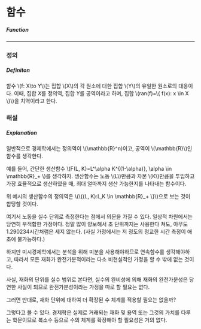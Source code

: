 # 함수

##### Function

---

### 정의

##### Definiton

함수 \\(f: X\to Y\\)는 집합 \\(X\\)의 각 원소에 대한 집합 \\(Y\\)의 유일한 원소로의 대응이다.
이때, 집합 $X$를 정의역, 집합 $Y$를 공역이라고 하며,
집합 \\(ran(f)=\\{ f(x):  x \\in X \\}\\)을 치역이라고 한다.

### 해설

##### Explanation

일반적으로 경제학에서는 정의역이 \\(\\mathbb{R}^n\)이고, 공역이 \\(\\mathbb{R}\\)인 함수를 생각한다.

예를 들어, 간단한 생산함수 \\(F(L, K)=L^\alpha K^{(1-\alpha)}, \alpha \in \mathbb{R}_+ \\)를 생각하자.
생산함수는 노동 \\(L\\)만큼과 자본 \\(K\\)만큼을 투입하고 가장 효율적으로 생산하였을 때, 최대 얼마까지 생산 가능한지를 나타내는 함수이다.

위 예시의 생산함수의 정의역은 \\(\\{(L, K):L,K \in \mathbb{R}_+ \\}\\)으로 보는 것이 합당할 것이다.

여기서 노동을 실수 단위로 측정한다는 점에서 의문을 가질 수 있다. 일상적 차원에서는 당연히 부적합한 가정이다. 정말 많이 양보해서 초 단위까지는 사용한다 쳐도,  아무도 1.290234시간처럼은 세지 않는다. (사실 가정에서는 저 정도의 정교한 시간 측정이 애초에 불가능하다.) 

하지만 미시경제학에서는 분석을 위해 미분을 사용해야하므로 연속함수를 생각해야하고, 따라서 모든 재화가 완전가분적이라는 다소 비현실적인 가정을 할 수 밖에 없는 것이다.

사실, 재화의 단위를 실수 범위로 본다면, 실수의 완비성에 의해 재화의 완전가분성은 당연한 사실이 되므로 완전가분성이라는 가정을 따로 할 필요는 없다.

그러면 반대로, 재화 단위에 대하여 더 확장된 수 체계를 적용할 필요는 없을까?

그렇다고 볼 수 있다. 경제학은 실제로 거래되는 재화 및 용역 또는 그것의 가치를 다루는 학문이므로 복소수 등으로 수의 체계를 확장해야 할 필요성은 거의 없다.
